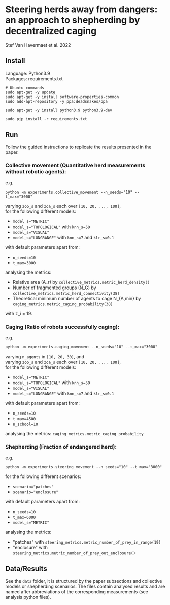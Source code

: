# Steering herds away from dangers: an approach to shepherding by decentralized caging
Stef Van Havermaet et al. 2022

## Install

Language: Python3.9 \
Packages: requirements.txt

```
# Ubuntu commands
sudo apt-get -y update
sudo apt-get -y install software-properties-common
sudo add-apt-repository -y ppa:deadsnakes/ppa

sudo apt-get -y install python3.9 python3.9-dev

sudo pip install -r requirements.txt
```

## Run

Follow the guided instructions to replicate the results presented in the paper.

### Collective movement (Quantitative herd measurements without robotic agents):

e.g.
```
python -m experiments.collective_movement --n_seeds="10" --t_max="3000"
```

varying `zoo_s` and `zoa_s` each over `[10, 20, ..., 100]`,\
for the following different models:

* `model_s="METRIC"`
* `model_s="TOPOLOGICAL"` with `knn_s=50`
* `model_s="VISUAL"`
* `model_s="LONGRANGE"` with `knn_s=7` and `klr_s=0.1`


with default parameters apart from:
* `n_seeds=10`
* `t_max=3000`

analysing the metrics:

* Relative area (A_r) by `collective_metrics.metric_herd_density()`
* Number of fragmented groups (N_G) by `collective_metrics.metric_herd_connectivity(38)`
* Theoretical minimum number of agents to cage N_{A,min} by `caging_metrics.metric_caging_probability(38)` 

with z_i = 19.

### Caging (Ratio of robots successfully caging):

e.g.
```
python -m experiments.caging_movement --n_seeds="10" --t_max="3000"
```
varying `n_agents` in `[10, 20, 30]`, and \
varying `zoo_s` and `zoa_s` each over `[10, 20, ..., 100]`,\
for the following different models:

* `model_s="METRIC"`
* `model_s="TOPOLOGICAL"` with `knn_s=50`
* `model_s="VISUAL"`
* `model_s="LONGRANGE"` with `knn_s=7` and `klr_s=0.1`

with default parameters apart from:
* `n_seeds=10`
* `t_max=4500`
* `n_school=10`

analysing the metrics:
`caging_metrics.metric_caging_probability`

### Shepherding (Fraction of endangered herd):

e.g.
```
python -m experiments.steering_movement --n_seeds="10" --t_max="3000"
```

for the following different scenarios:
* `scenario="patches"`
* `scenario="enclosure"`

with default parameters apart from:
* `n_seeds=10`
* `t_max=6000`
* `model_s="METRIC"`

analysing the metrics:
* "patches" with `steering_metrics.metric_number_of_prey_in_range(19)`
* "enclosure" with `steering_metrics.metric_number_of_prey_out_enclosure()`

## Data/Results

See the `data` folder, it is structured by the paper subsections and collective models or shepherding scenarios. 
The files contain analysed results and are named after abbreviations of the corresponding measurements (see analysis python files). 

